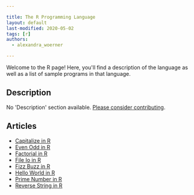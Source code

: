 ```yaml
---

title: The R Programming Language
layout: default
last-modified: 2020-05-02
tags: [r]
authors:
  - alexandra_woerner

---
```


Welcome to the R page! Here, you'll find a description of the language as well as a list of sample programs in that language.

## Description

No 'Description' section available. [Please consider contributing](https://github.com/TheRenegadeCoder/sample-programs-website).

## Articles

- [Capitalize in R](https://sampleprograms.io/projects/capitalize/r)
- [Even Odd in R](https://sampleprograms.io/projects/even-odd/r)
- [Factorial in R](https://sampleprograms.io/projects/factorial/r)
- [File Io in R](https://sampleprograms.io/projects/file-io/r)
- [Fizz Buzz in R](https://sampleprograms.io/projects/fizz-buzz/r)
- [Hello World in R](https://sampleprograms.io/projects/hello-world/r)
- [Prime Number in R](https://sampleprograms.io/projects/prime-number/r)
- [Reverse String in R](https://sampleprograms.io/projects/reverse-string/r)